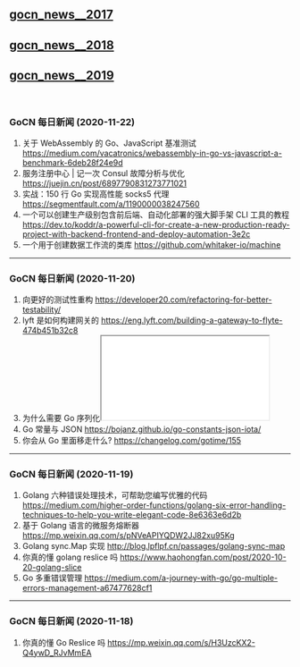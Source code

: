 ## [gocn_news__2017](https://github.com/lubanproj/go_read/blob/master/GoCN_news_2017.md)

## [gocn_news__2018](https://github.com/lubanproj/go_read/blob/master/GoCN_news_2018.md)

## [gocn_news__2019](https://github.com/lubanproj/go_read/blob/master/GoCN_news_2019.md)

<br><h3><p>GoCN 每日新闻 (2020-11-22)</p></h3><ol>
<li>关于 WebAssembly 的 Go、JavaScript 基准测试 <a href="https://medium.com/vacatronics/webassembly-in-go-vs-javascript-a-benchmark-6deb28f24e9d" rel="nofollow" target="_blank">https://medium.com/vacatronics/webassembly-in-go-vs-javascript-a-benchmark-6deb28f24e9d</a>
</li>
<li>服务注册中心 | 记一次 Consul 故障分析与优化 <a href="https://juejin.cn/post/6897790831273771021" rel="nofollow" target="_blank">https://juejin.cn/post/6897790831273771021</a>
</li>
<li>实战：150 行 Go 实现高性能 socks5 代理 <a href="https://segmentfault.com/a/1190000038247560" rel="nofollow" target="_blank">https://segmentfault.com/a/1190000038247560</a>
</li>
<li>一个可以创建生产级别包含前后端、自动化部署的强大脚手架 CLI 工具的教程 <a href="https://dev.to/koddr/a-powerful-cli-for-create-a-new-production-ready-project-with-backend-frontend-and-deploy-automation-3e2c" rel="nofollow" target="_blank">https://dev.to/koddr/a-powerful-cli-for-create-a-new-production-ready-project-with-backend-frontend-and-deploy-automation-3e2c</a>
</li>
<li>一个用于创建数据工作流的类库 <a href="https://github.com/whitaker-io/machine" rel="nofollow" target="_blank">https://github.com/whitaker-io/machine</a>
</li>
</ol><hr><h3><p>GoCN 每日新闻 (2020-11-20)</p></h3><ol>
<li>向更好的测试性重构 <a href="https://developer20.com/refactoring-for-better-testability/" rel="nofollow" target="_blank">https://developer20.com/refactoring-for-better-testability/</a>
</li>
<li>lyft 是如何构建网关的 <a href="https://eng.lyft.com/building-a-gateway-to-flyte-474b451b32c8" rel="nofollow" target="_blank">https://eng.lyft.com/building-a-gateway-to-flyte-474b451b32c8</a>
</li>
<li>为什么需要 Go 序列化<span class="embed-responsive embed-responsive-16by9"><iframe class="embed-responsive-item" src="//www.youtube.com/embed/TRy2x9zDOsE" allowfullscreen=""></iframe></span>
</li>
<li>Go 常量与 JSON <a href="https://bojanz.github.io/go-constants-json-iota/" rel="nofollow" target="_blank">https://bojanz.github.io/go-constants-json-iota/</a>
</li>
<li>你会从 Go 里面移走什么? <a href="https://changelog.com/gotime/155" rel="nofollow" target="_blank">https://changelog.com/gotime/155</a>
</li>
</ol><hr><h3><p>GoCN 每日新闻 (2020-11-19)</p></h3><ol>
<li>Golang 六种错误处理技术，可帮助您编写优雅的代码 <a href="https://medium.com/higher-order-functions/golang-six-error-handling-techniques-to-help-you-write-elegant-code-8e6363e6d2b" rel="nofollow" target="_blank">https://medium.com/higher-order-functions/golang-six-error-handling-techniques-to-help-you-write-elegant-code-8e6363e6d2b</a>
</li>
<li>基于 Golang 语言的微服务熔断器 <a href="https://mp.weixin.qq.com/s/pNVeAPIYQDW2JJ82xu95Kg" rel="nofollow" target="_blank">https://mp.weixin.qq.com/s/pNVeAPIYQDW2JJ82xu95Kg</a>
</li>
<li>Golang sync.Map 实现 <a href="http://blog.lpflpf.cn/passages/golang-sync-map" rel="nofollow" target="_blank">http://blog.lpflpf.cn/passages/golang-sync-map</a>
</li>
<li>你真的懂 golang reslice 吗 <a href="https://www.haohongfan.com/post/2020-10-20-golang-slice" rel="nofollow" target="_blank">https://www.haohongfan.com/post/2020-10-20-golang-slice</a>
</li>
<li>Go 多重错误管理 <a href="https://medium.com/a-journey-with-go/go-multiple-errors-management-a67477628cf1" rel="nofollow" target="_blank">https://medium.com/a-journey-with-go/go-multiple-errors-management-a67477628cf1</a>
</li>
</ol><hr><h3><p>GoCN 每日新闻 (2020-11-18)</p></h3><ol>
<li>你真的懂 Go Reslice 吗 <a href="https://mp.weixin.qq.com/s/H3UzcKX2-Q4ywD_RJvMmEA" rel="nofollow" target="_blank">https://mp.weixin.qq.com/s/H3UzcKX2-Q4ywD_RJvMmEA</a>